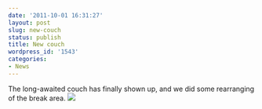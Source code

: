 ```yaml
---
date: '2011-10-01 16:31:27'
layout: post
slug: new-couch
status: publish
title: New couch
wordpress_id: '1543'
categories:
- News
---
```


The long-awaited couch has finally shown up, and we did some rearranging of the break area.
[![](http://natlang.cs.sfu.ca/wp-content/uploads/2011/10/couch-300x224.jpg)](http://natlang.cs.sfu.ca/wp-content/uploads/2011/10/couch.jpg)

